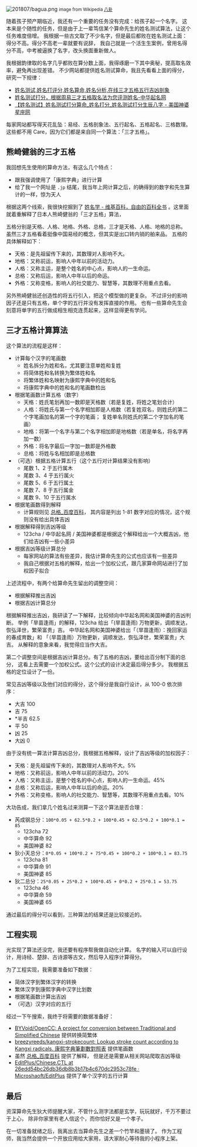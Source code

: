 

![201807/bagua.png](https://e25ba8-log4d-c.dijingchao.com/upload_dropbox/201807/bagua.png)
<small>image from Wikipedia [八卦](https://zh.wikipedia.org/wiki/%E5%85%AB%E5%8D%A6)</small>

随着孩子预产期临近，我还有一个重要的任务没有完成：给孩子起一个名字。
这本来是个随性的任务，但是由于上一辈笃信某个算命先生的姓名测试算法，让这个任务难度倍增。
我根据一些古文取了不少名字，但是最后都败在姓名测试上面：得分不高。得分不高老一辈就要有说辞，
我自己就是一个活生生案例，曾用名得分不高，中考被逼换了名字，改头换面重新做人。

我根据韵律取的名字几乎都败在算分数上面，我得琢磨一下其中奥秘，提高取名效率，避免再出现差错。
不少网站都提供姓名测试算命，我且先看看上面的得分，研究一下规律：

*   [姓名测试,姓名打评分,姓名算命,姓名分析,在线三才五格五行吉凶剖象](http://www.123cha.com/xm/)
*   [姓名测试打分，根据周易三才五格取名法为您评测姓名-中华起名网](http://www.zhonghuaqiming.com/testname.aspx)
*   [【姓名测试】姓名测试打分算命_姓名打分_姓名测试打分生辰八字 - 美国神婆星座网](https://www.meiguoshenpo.com/xingming/ceshi/)

每家网站都写得天花乱坠：易经、五格剖象法、五行起名、五格起名、三格数理。
这些都不用 Care，因为它们都是来自同一个算法：「三才五格」。

<!-- more -->


## 熊崎健翁的三才五格

我回想先生使用的算命方法，有这么几个特点：

*   跟我强调使用了「康熙字典」进行计算
*   给了我一个网址是 `.jp` 结尾，我当年上网计算之后，的确得到的数字和先生算计的一样，惊为天人

根据这两个线索，我很快挖掘到了
[姓名学 - 维基百科，自由的百科全书](https://zh.wikipedia.org/wiki/%E5%A7%93%E5%90%8D%E5%AD%A6)
。这里面就着重解释了日本人熊崎健翁的「三才五格」算法，

五格分别是天格、人格、地格、外格、总格，三才是天格、人格、地格的总称。
虽然三才五格看着挺像中国易经的概念，但其实是出口转内销的舶来品。
五格的具体解释如下：

*   天格：是先祖留传下来的，其数理对人影响不大。
*   地格：又称前运，影响人中年以前的活动力。
*   人格：又称主运，是整个姓名的中心点，影响人的一生命运。
*   总格：又称后运，影响人中年以后的命运。
*   外格：又称变格，影响人的社交能力、智慧等，其数理不用重点去看。

另外熊崎健翁还创造性的将五行引入，把这个模型做的更复杂。
不过评分的影响因子还是只有五格，单个字的五行并没有发挥直接的作用。
也有一些算命先生会刻意将单字的五行做成相生相克连贯起来，这样显得更有学问。


## 三才五格计算算法

这个算法的流程是这样：

*   计算每个汉字的笔画数
    *   姓名拆分为姓和名，尤其要注意单姓和复姓
    *   将简体姓和名转换为繁体姓和名
    *   将繁体姓和名映射为康熙字典中的姓和名
    *   将康熙字典中的姓和名的笔画数检出
*   根据笔画数计算五格（数字）
    *   天格：姓氏笔划再加一数即是天格数（若是复姓，将姓之笔划合计）
    *   人格：将姓氏与第一个名字相加即是人格数（若复姓双名，则姓氏的第二个字笔画加名的第一个字的笔画；
        复姓单名则姓氏的第二个字加名的笔画）
    *   地格：将第一个名字与第二个名字相加即是地格数（若是单名，将名字再加一数）
    *   外格：将名字最后一字加一数即是外格数
    *   总格：将姓与名相加即是总格数
*   （可选）根据五格计算五行（这个五行对计算结果没有影响）
    *   尾数 1、2 于五行属木
    *   尾数 3、4 于五行属火
    *   尾数 5、6 于五行属土
    *   尾数 7、8 于五行属金
    *   尾数 9、10 于五行属水
*   根据笔画数得到解释
    *   计算规则见 [总格_百度百科](https://baike.baidu.com/item/%E6%80%BB%E6%A0%BC)，
        其内容是列出 1-81 数字对应的情况，这个规则没有给出具体吉凶
*   根据解释得到吉凶等级
    *   123cha / 中华起名网 / 美国神婆都是根据这个解释给出一个大概吉凶，他们给吉凶有一些小差异
*   根据吉凶等级计算总分
    *   每家网站的算法有些差异，我估计算命先生的公式也应该有一些差异
    *   我自己根据对五格的解释，给出一个加权公式，跟几家算命网站进行了加权因子拟合


上述流程中，有两个给算命先生留出的调整空间：

*   根据解释推出吉凶
*   根据吉凶计算总分

根据解释推出吉凶，我研读了一下解释，比较倾向中华起名网和美国神婆的吉凶判断。
举例「旱苗逢雨」的解释，123cha 给出「(旱苗逢雨) 万物更新，调顺发达，恢弘泽世，繁荣富贵」吉。
中华起名网和美国神婆给出「（旱苗逢雨）：挽回家运的春成育数」和
「（旱苗逢雨）万物更新，调顺发达，恢弘泽世，繁荣富贵」大吉。
从解释的意象来看，我觉得应当作大吉。

第二个调整空间是根据吉凶计算总分。有了五格的吉凶，要给出百分制下面的总分，
这看上去需要一个加权公式。这个公式的设计决定最后得分多少。
我根据五格的定位设计了一份。

常见吉凶等级以及他们对应的得分，这个得分是我自行设计，从 100-0 依次排序：

*   大吉 100
*   吉 75
*   \*半吉 62.5
*   平 50
*   凶 25
*   大凶 0

由于没有统一算法计算吉凶总分，我根据五格解释，设计了吉凶等级的加权因子：

*   天格：是先祖留传下来的，其数理对人影响不大。5%
*   地格：又称前运，影响人中年以前的活动力。20%
*   人格：又称主运，是整个姓名的中心点，影响人的一生命运。45%
*   总格：又称后运，影响人中年以后的命运。20%
*   外格：又称变格，影响人的社交能力、智慧等，其数理不用重点去看。10%


大功告成，我们拿几个姓名过来测算一下这个算法是否合理：

*   芮成钢总分：`100*0.05 + 62.5*0.2 + 100*0.45 + 62.5*0.2 + 100*0.1 = 85`
    *   123cha 72
    *   中华算命 92
    *   美国神婆 82
*   狄小天总分：`0*0.05 + 100*0.2 + 75*0.45 + 100*0.2 + 100*0.1 = 83.75`
    *   123cha 81
    *   中华算命 91
    *   美国神婆 85
*   狄二总分：`25*0.05 + 25*0.2 + 100*0.45 + 0*0.2 + 25*0.1 = 53.75`
    *   123cha 46
    *   中华算命 59
    *   美国神婆 65

通过最后的得分可以看到，三种算法的结果还是比较接近的。


## 工程实现

光实现了算法还没完，我还要有程序帮我做自动化计算。
名字的输入可以自行设计，用诗经、楚辞、古诗源等古文，然后导入程序计算得分。

为了工程实现，我需要准备如下数据：

*   简体汉字到繁体汉字的转换
*   繁体汉字到康熙字典中汉字比划数
*   根据笔画数计算出吉凶
*   （可选）汉字对应的五行


经过一下午搜索，我终于将需要的数据准备好：

*   [BYVoid/OpenCC: A project for conversion between Traditional and Simplified Chinese](https://github.com/BYVoid/OpenCC) 提供转换简繁体
*   [breezyreeds/kangxi-strokecount: Lookup stroke count according to Kangxi radicals. 康熙字典筆劃數對照表](https://github.com/breezyreeds/kangxi-strokecount)
    提供笔画数
*   虽然 [总格_百度百科](https://baike.baidu.com/item/%E6%80%BB%E6%A0%BC) 提供了解释，
    但是还是需要从相关网站爬取吉凶等级
*   [EditPlus/Chinese.CTL at 26edd54bc26db36db8b3b17b4c670dc2953c78fe · Microshaoft/EditPlus](https://github.com/Microshaoft/EditPlus/blob/26edd54bc26db36db8b3b17b4c670dc2953c78fe/User/Chinese.CTL)
    提供了单个汉字的五行计算


## 最后

资深算命先生狄大师提醒大家，不管什么测字法都是玄学，玩玩就好，千万不要过于上心，
除非你家里有老人信这个，而你恰好又是一个孝子。

在一切准备就绪之后，我离出去当算命先生之差一个竹竿和墨镜了。
作为工程师，我当然会提供一个开放应用给大家用，请大家耐心等待我的小程序上架。

